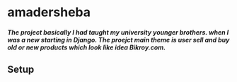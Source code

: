 # amadersheba
##### The project basically I had taught my university younger brothers. when I was a new starting in Django. The proejct main theme is user sell and buy old or new products which look like idea Bikroy.com.

## Setup
